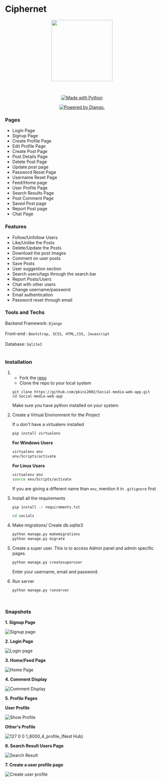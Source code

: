 # Ciphernet


<p align="center"> <img src="https://github.com/stanboii/ciphernet/static/assets2/images/ciphernetlogo" height=200 /> </p>
<br>




<p align="center">
<a href="https://www.python.org/"><img src="https://forthebadge.com/images/badges/made-with-python.svg" border="0" title="Made with Python" />
</p>

<p align="center">
<a href="http://www.djangoproject.com/"><img src="https://www.djangoproject.com/m/img/badges/djangopowered126x54.gif" border="0" alt="Powered by Django." title="Powered by Django." /></a>
</p>

### Pages
- Login Page
- Signup Page
- Create Profile Page
- Edit Profile Page
- Create Post Page
- Post Details Page
- Delete Post Page
- Update post page
- Password Reset Page
- Username Reset Page
- Feed/Home page
- User Profile Page
- Search Results Page
- Post Comment Page
- Saved Post page
- Report Post page
- Chat Page

### Features

- Follow/Unfollow Users
- Like/Unlike the Posts
- Delete/Update the Posts
- Download the post images
- Comment on user posts
- Save Posts
- User suggestion section
- Search users/tags through the search bar
- Report Posts/Users
- Chat with other users
- Change username/password
- Email authentication
- Password reset through email

### Tools and Techs

Backend Framework: `Django`
<br/><br/>
Front-end : `Bootstrap, SCSS, HTML,CSS, Javascript`
<br/><br/>
Database: `Sqlite3`
<br/><br/>

### Installation

1. - Fork the [repo](https://github.com/pkini2002/Social-media-web-app)
   - Clone the repo to your local system
   ```git
   git clone https://github.com/pkini2002/Social-media-web-app.git
   cd Social-media-web-app
   ```
   Make sure you have python installed on your system.
2. Create a Virtual Environment for the Project

   If u don't have a virtualenv installed

   ```bash
   pip install virtualenv
   ```
   **For Windows Users**
   ```bash
   virtualenv env
   env/Scripts/activate
   ```


   **For Linux Users**
   ```bash
   virtualenv env
   source env/Scripts/activate
   ```

   If you are giving a different name than `env`, mention it in `.gitignore` first

3. Install all the requirements

   ```bash
   pip install -r requirements.txt
   ```

    ```bash
   cd socials
   ```


4. Make migrations/ Create db.sqlite3

   ```bash
   python manage.py makemigrations
   python manage.py migrate
   ```

5. Create a super user.
   This is to access Admin panel and admin specific pages.

   ```djangotemplate
   python manage.py createsuperuser
   ```
   

   Enter your username, email and password.

6. Run server
   ```bash
   python manage.py runserver
   
  
 ### Snapshots

**1. Signup Page**

![Signup page](https://user-images.githubusercontent.com/84091455/208101528-a448872c-6e8c-4f9e-b287-1c64a58d0c6f.png)

**2. Login Page**

![Login page](https://user-images.githubusercontent.com/84091455/208101465-29c16377-81a7-47c5-a051-c5ca103994a2.png)

**3. Home/Feed Page**

![Home Page](https://user-images.githubusercontent.com/84091455/208101566-beb72751-bfe6-4d4e-939a-09352b517206.png)

**4. Comment Display**

![Comment Display](https://user-images.githubusercontent.com/84091455/208101614-3500b844-f657-494f-b998-9bde17824aeb.png)

**5. Profile Pages**

**User Profile**

![Show Profile](https://user-images.githubusercontent.com/84091455/208101687-2ed8cc97-7e6b-4f65-b7cc-d0aaae732d14.png)

**Other's Profile**

![127 0 0 1_8000_4_profile_(Nest Hub)](https://user-images.githubusercontent.com/84091455/208229214-687fcdea-72a0-4f86-afc4-1253629006e8.png)


**6. Search Result Users Page**

![Search Result](https://user-images.githubusercontent.com/84091455/208101657-497a2549-c882-4a50-93eb-fcd261201a13.png)

**7. Create a user profile page**

![Create user profile](https://user-images.githubusercontent.com/84091455/208101772-e022f7ee-5c8f-4799-b0be-b5d43effd1d9.png)
